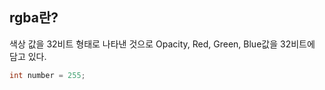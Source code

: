 ## rgba란?
색상 값을 32비트 형태로 나타낸 것으로 Opacity, Red, Green, Blue값을 32비트에 담고 있다.
```java
int number = 255;
```